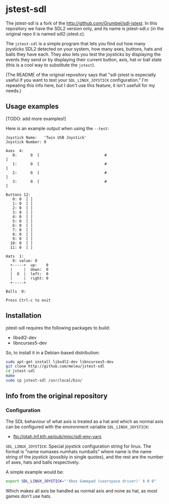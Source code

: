 # jstest-sdl

The jstest-sdl is a fork of the http://github.com/Grumbel/sdl-jstest.
In this repository we have the SDL2 version only, and its
name is jstest-sdl.c (in the original repo it is named sdl2-jstest.c).

The `jstest-sdl` is a simple program that lets you find
out how many joysticks SDL2 detected on your system, how many
axes, buttons, hats and balls they have each. They also lets you test
the joysticks by displaying the events they send or by displaying
their current button, axis, hat or ball state (this is a cool way to 
substitute the `jstest`).

(The README of the original repository says that "sdl-jstest is
especially useful if you want to test your `SDL_LINUX_JOYSTICK`
configuration." I'm repeating this info here, but I don't use this
feature, it isn't usefull for my needs.)


## Usage examples

[TODO: add more examples!]

Here is an example output when using the `--test`:

```text
Joystick Name:   'Twin USB Joystick'
Joystick Number: 0

Axes  4:
   0:      0  [                             #                              ]
   1:      0  [                             #                              ]
   2:      0  [                             #                              ]
   3:      0  [                             #                              ]

Buttons 12:
   0: 0  [ ]
   1: 0  [ ]
   2: 0  [ ]
   3: 0  [ ]
   4: 0  [ ]
   5: 0  [ ]
   6: 0  [ ]
   7: 0  [ ]
   8: 0  [ ]
   9: 0  [ ]
  10: 0  [ ]
  11: 0  [ ]

Hats  1:
   0: value: 0
  +-----+  up:    0
  |     |  down:  0
  |  O  |  left:  0
  |     |  right: 0
  +-----+

Balls  0:

Press Ctrl-c to exit
```



## Installation

jstest-sdl requires the following packages to build:

- libsdl2-dev
- libncurses5-dev

So, to install it in a Debian-based distribution:

```sh
sudo apt-get install libsdl2-dev libncurses5-dev
git clone http://github.com/meleu/jstest-sdl
cd jstest-sdl
make
sudo cp jstest-sdl /usr/local/bin/
```

## Info from the original repository

### Configuration

The SDL behaviour of what axis is treated as a hat and which as normal
axis can be configured with the environment variable
`SDL_LINUX_JOYSTICK`:

 * ftp://ptah.lnf.kth.se/pub/misc/sdl-env-vars

`SDL_LINUX_JOYSTICK`:
	Special joystick configuration string for linux. The format is
	"name numaxes numhats numballs"
	where name is the name string of the joystick (possibly in single
	quotes), and the rest are the number of axes, hats and balls
	respectively.

A simple example would be:

```sh
export SDL_LINUX_JOYSTICK="'Xbox Gamepad (userspace driver)' 6 0 0"
```

Which makes all axis be handled as normal axis and none as hat, as
most games don't use hats.
